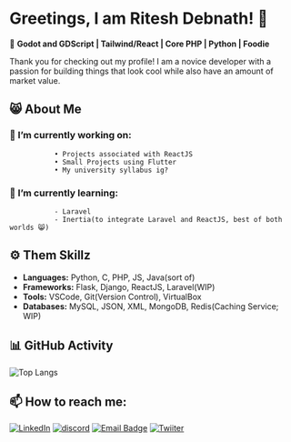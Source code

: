 # Greetings, I am Ritesh Debnath! 👋

🌟 **Godot and GDScript | Tailwind/React | Core PHP | Python | Foodie**

Thank you for checking out my profile! I am a novice developer with a passion for building things that look cool while also have an amount of market value.

## 😸 About Me
### 🔭 I’m currently working on:  
               • Projects associated with ReactJS
               • Small Projects using Flutter
               • My university syllabus ig?
  
### 🌱 I’m currently learning:
               - Laravel
               - Inertia(to integrate Laravel and ReactJS, best of both worlds 😸)
               
## ⚙ Them Skillz
- **Languages:** Python, C, PHP, JS, Java(sort of)
- **Frameworks:** Flask, Django, ReactJS, Laravel(WIP)
- **Tools:** VSCode, Git(Version Control), VirtualBox
- **Databases:** MySQL, JSON, XML, MongoDB, Redis(Caching Service; WIP)

## 📊 GitHub Activity

![Top Langs](https://github-readme-stats.vercel.app/api/top-langs/?username=ritesh-debnath-12&layout=compact&theme=radical)

## 📫 How to reach me: 
[![LinkedIn](https://img.shields.io/badge/LinkedIn-%230077B5.svg?&style=for-the-badge&logo=linkedin&logoColor=white)](https://www.linkedin.com/in/ritesh-debnath)
  [![discord](https://img.shields.io/badge/contact-me-blue?style=for-the-badge&logo=discord&logoColor=white)](https://discordapp.com/users/765874807698227210)
  [![Email Badge](https://img.shields.io/badge/Gmail-Contact_Me-green?style=for-the-badge&logo=gmail&logoColor=FFFFFF&labelColor=red&color=white)](mailto:riteshdebnath12@gmail.com)
  [![Twiiter](https://img.shields.io/badge/Twitter-1DA1F2?style=for-the-badge&logo=twitter&logoColor=white)](https://x.com/KrosKat23)
<!--
**ritesh-debnath-12/ritesh-debnath-12** is a ✨ _special_ ✨ repository because its `README.md` (this file) appears on your GitHub profile.

Here are some ideas to get you started:

- 🔭 I’m currently working on ...
- 🌱 I’m currently learning ...
- 👯 I’m looking to collaborate on ...
- 🤔 I’m looking for help with ...
- 💬 Ask me about ...
- 📫 How to reach me: ...
- 😄 Pronouns: ...
- ⚡ Fun fact: ...
-->
